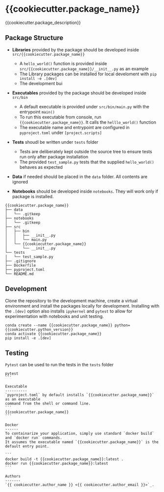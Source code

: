 {{cookiecutter.package_name}}
===============================
{{cookiecutter.package_description}}


Package Structure
-----------------
- **Libraries** provided by the package should be developed inside `src/{{cookiecutter.package_name}}`
  - A `hello_world()` function is provided inside `src/{{cookiecutter.package_name}}/__init__.py` as an example
  - The Library packages can be installed for local develoment with `pip install -e .[dev]`
  - The development bui

- **Executables** provided by the package should be developed inside `src/bin`
  - A default executable is provided under `src/bin/main.py` with the entrypoint `main()`
  - To run this executable from console, run `{{cookiecutter.package_name}}`. It calls the `helllo_world()` function
  - The executable name and entrypoint are configured in `pyproject.toml` under `[project.scripts]`

- **Tests** shoudl be written under `tests` folder
  - Tests are deliberately kept outside the source tree to ensure tests run only after package installation
  - The provided `test_sample.py` tests that the supplied `hello_world()` behaves as expected

- **Data** if needed should be placed in the `data` folder. All contents are ignored

- **Notebooks** should be developed inside `notebooks`. They will work only if package is installed.

```
{{cookiecutter.package_name}}
├── data
│   └── .gitkeep
├── notebooks
│   └── .gitkeep
├── src
│   ├── bin
│   │   ├── __init__.py
│   │   └── main.py
│   └── {{cookiecutter.package_name}}
│       └── __init__.py
└── tests
│   └── test_sample.py
├── .gitignore
├── Dockerfile
├── pyproject.toml
└── README.md
```


Development
-----------
Clone the repository to the development machine, create a virtual environment and install
the packages locally for development. Installing with the `.[dev]` option also installs
`ipykernel` and `pytest` to allow for experimentation with notebooks and unit testing.

```
conda create --name {{cookiecutter.package_name}} python={{cookiecutter.python_version}}
conda activate {{cookiecutter.package_name}}
pip install -e .[dev]
```

Testing
-------
`Pytest` can be used to run the tests in the `tests` folder
````
pytest
```

Executable
----------
`pyproject.toml` by default installs `{{cookiecutter.package_name}}` as an executable
command from the shell or command line.
```
{{cookiecutter.package_name}}
```

Docker
------
To containarize your application, simply use standard `docker build` and `docker run` commands.
It assumes the executable named `{{cookiecutter.package_name}}` is the default entry point.

```
docker build -t {{cookiecutter.package_name}}:latest .
docker run {{cookiecutter.package_name}}:latest
```

Authors
-------
`{{ cookiecutter.author_name }} <{{ cookiecutter.author_email }}>`_.
